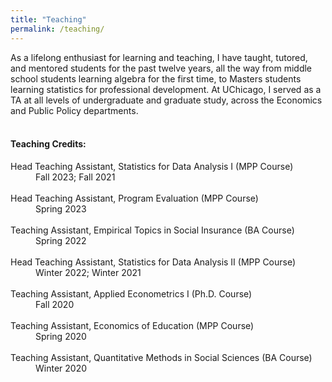 ```yaml
---
title: "Teaching"
permalink: /teaching/
---
```


As a lifelong enthusiast for learning and teaching, I have taught, tutored, and mentored students for the past twelve years, all the way from middle school students learning algebra for the first time, to Masters students learning statistics for professional development. At UChicago, I served as a TA at all levels of undergraduate and graduate study, across the Economics and Public Policy departments. 
<br>
<br>

<h4>Teaching Credits: </h4>
<dl>
<dt> Head Teaching Assistant, Statistics for Data Analysis I (MPP Course) </dt>
<dd> Fall 2023; Fall 2021 </dd>
<br>
<dt>  Head Teaching Assistant, Program Evaluation (MPP Course) 
<dd> Spring 2023</dd>
<br>
<dt>  Teaching Assistant, Empirical Topics in Social Insurance (BA Course) 
<dd> Spring 2022 </dd>
<br>
<dt>  Head Teaching Assistant, Statistics for Data Analysis II (MPP Course) 
<dd> Winter 2022; Winter 2021 </dd>
<br>
<dt>  Teaching Assistant, Applied Econometrics I (Ph.D. Course) 
<dd> Fall 2020 </dd>
<br>
<dt>  Teaching Assistant, Economics of Education (MPP Course) 
<dd> Spring 2020 </dd>
<br>
<dt>  Teaching Assistant, Quantitative Methods in Social Sciences (BA Course) 
<dd> Winter 2020 </dd>
<br>
</dl>
